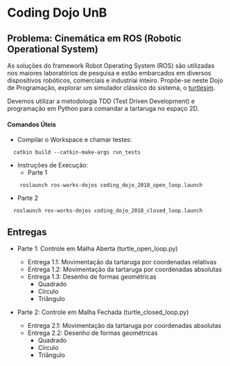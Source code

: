 # Coding Dojo UnB

## Problema: Cinemática em ROS (Robotic Operational System)

As soluções do framework Robot Operating System (ROS) são utilizadas nos maiores laboratórios de pesquisa e estão embarcados em diversos dispositivos robóticos, comerciais e industriai inteiro.
Propõe-se neste Dojo de Programação, explorar um simulador clássico do sistema, o [turtlesim](http://wiki.ros.org/turtlesim).

Devemos utilizar a metodologia TDD (Test Driven Development) e programação em Python para comandar a tartaruga no espaço 2D.

#### Comandos Úteis

* Compilar o Workspace e chamar testes:
```(bash)
  catkin build --catkin-make-args run_tests
```

* Instruções de Execução:
  * Parte 1
```(bash)
    roslaunch ros-works-dojos coding_dojo_2018_open_loop.launch
```
  * Parte 2
```(bash)  
  roslaunch ros-works-dojos coding_dojo_2018_closed_loop.launch
```

## Entregas ##
* Parte 1: Controle em Malha Aberta (turtle_open_loop.py)
  * Entrega 1.1: Movimentação da tartaruga por coordenadas relativas
  * Entrega 1.2: Movimentação da tartaruga por coordenadas absolutas
  * Entrega 1.3: Desenho de formas geométricas
    * Quadrado
    * Círculo
    * Triângulo
    
* Parte 2: Controle em Malha Fechada (turtle_closed_loop.py)
  * Entrega 2.1: Movimentação da tartaruga por coordenadas absolutas
  * Entrega 2.2: Desenho de formas geométricas
    * Quadrado
    * Círculo
    * Triângulo
